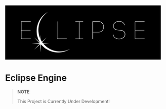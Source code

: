 ![](artwork/ECLIPSE-banner.jpg)

# Eclipse Engine

> **NOTE**
>
> This Project is Currently Under Development!


